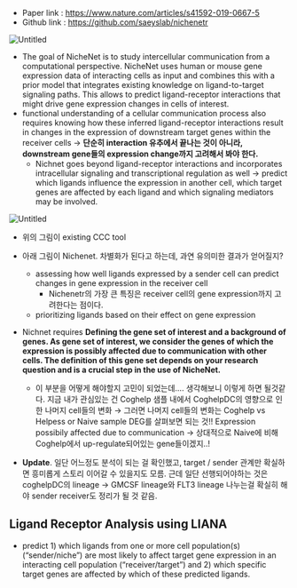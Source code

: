 - Paper link : https://www.nature.com/articles/s41592-019-0667-5
- Github link : https://github.com/saeyslab/nichenetr

![Untitled](https://user-images.githubusercontent.com/47490862/211726842-0e076e15-d1d2-43ca-86a9-0fd40add9301.png)

- The goal of NicheNet is to study intercellular communication from a computational perspective. NicheNet uses human or mouse gene expression data of interacting cells as input and combines this with a prior model that integrates existing knowledge on ligand-to-target signaling paths. This allows to predict ligand-receptor interactions that might drive gene expression changes in cells of interest.
- functional understanding of a cellular communication process also requires knowing how these inferred ligand-receptor interactions result in changes in the expression of downstream target genes within the receiver cells → **단순히 interaction 유추에서 끝나는 것이 아니라, downstream gene들의 expression change까지 고려해서 봐야 한다.**
    - Nichnet goes beyond ligand-receptor interactions and incorporates intracellular signaling and transcriptional regulation as well → predict which ligands influence the expression in another cell, which target genes are affected by each ligand and which signaling mediators may be involved.

![Untitled](https://user-images.githubusercontent.com/47490862/211726928-6cf75b7e-c9cd-49e4-962f-b07cf8fde0a2.png)
- 위의 그림이 existing CCC tool
- 아래 그림이 Nichenet. 차별화가 된다고 하는데, 과연 유의미한 결과가 얻어질지?
    - assessing how well ligands expressed by a sender cell can predict changes in gene expression in the receiver cell
        - Nichenetr의 가장 큰 특징은 receiver cell의 gene expression까지 고려한다는 점이다.
    - prioritizing ligands based on their effect on gene expression

- Nichnet requires **Defining the gene set of interest and a background of genes. As gene set of interest, we consider the genes of which the expression is possibly affected due to communication with other cells. The definition of this gene set depends on your research question and is a crucial step in the use of NicheNet.**
    - 이 부분을 어떻게 해야할지 고민이 되었는데…. 생각해보니 이렇게 하면 될것같다. 지금 내가 관심있는 건 Coghelp 샘플 내에서 CoghelpDC의 영향으로 인한 나머지 cell들의 변화 → 그러면 나머지 cell들의 변화는 Coghelp vs Helpess or Naive sample DEG를 살펴보면 되는 것!! Expression possibily affected due to communication → 상대적으로 Naive에 비해 Coghelp에서 up-regulate되어있는 gene들이겠지..!
- **Update**. 일단 어느정도 분석이 되는 걸 확인했고, target / sender 관계만 확실하면 흥미롭게 스토리 이어갈 수 있을지도 모름. 근데 일단 선행되어야하는 것은 coghelpDC의 lineage → GMCSF lineage와 FLT3 lineage 나누는걸 확실히 해야 sender receiver도 정리가 될 것 같음.

## Ligand Receptor Analysis using LIANA

- predict 1) which ligands from one or more cell population(s) (“sender/niche”) are most likely to affect target gene expression in an interacting cell population (“receiver/target”) and 2) which specific target genes are affected by which of these predicted ligands.
